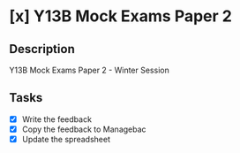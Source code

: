 # [x] Y13B Mock Exams Paper 2

## Description

Y13B Mock Exams Paper 2 - Winter Session

## Tasks

- [x] Write the feedback
- [x] Copy the feedback to Managebac
- [x] Update the spreadsheet
